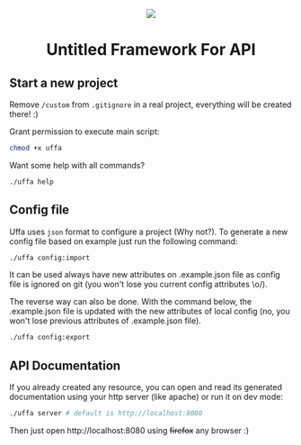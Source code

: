 <p align="center">
   <img src="https://lh4.googleusercontent.com/OnQRXaxHgCblzbm0SWtOJBivMym-A4LPLHjExTgoF1nfKvMWCnP5a_k8jomcfFia_S6Co_JyAdyr5Q=w1920-h951"/>
</p>
<h1 align="center">Untitled Framework For API</h1>

## Start a new project

Remove `/custom` from `.gitignore` in a real project, everything will be created there! :)

Grant permission to execute main script:
```bash
chmod +x uffa
```

Want some help with all commands?
```bash
./uffa help
```

## Config file

Uffa uses `json` format to configure a project (Why not?).
To generate a new config file based on example just run the following command:
```bash
./uffa config:import
```
It can be used always have new attributes on .example.json file as config file is ignored on git (you won't lose you current config attributes \o/).

The reverse way can also be done. With the command below, the .example.json file is updated with the new attributes of local config (no, you won't lose previous attributes of .example.json file).
```bash
./uffa config:export
```

## API Documentation
If you already created any resource, you can open and read its generated documentation using your http server (like apache) or run it on dev mode:
```bash
./uffa server # default is http://localhost:8080
```

Then just open http://localhost:8080 using ~~firefox~~ any browser :)
